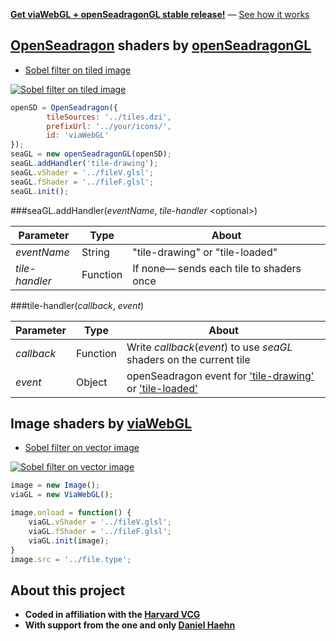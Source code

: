 
[__Get viaWebGL + openSeadragonGL stable release!__][13] — [See how it works][16]
## [OpenSeadragon][7] shaders by [openSeadragonGL][6]

* [Sobel filter on tiled image][4]

[![Sobel filter on tiled image][9]][4]

```js
openSD = OpenSeadragon({
        tileSources: '../tiles.dzi',
        prefixUrl: '../your/icons/',
        id: 'viaWebGL'
});
seaGL = new openSeadragonGL(openSD);
seaGL.addHandler('tile-drawing');
seaGL.vShader = '../fileV.glsl';
seaGL.fShader = '../fileF.glsl';
seaGL.init();
```

###seaGL.addHandler(_eventName_, _tile-handler_ \<optional\>)

| Parameter        | Type     | About                                    | 
|------------------|----------|------------------------------------------| 
| _eventName_      | String   | "tile-drawing" or "tile-loaded"          | 
| _tile-handler_   | Function | If none— sends each tile to shaders once | 

###tile-handler(_callback_, _event_)

| Parameter  | Type     | About                                                                | 
|------------|----------|----------------------------------------------------------------------| 
| _callback_ | Function | Write _callback_(_event_) to use _seaGL_ shaders on the current tile | 
| _event_    | Object   | openSeadragon event for ['tile-drawing'][11] or ['tile-loaded'][12]  | 
            

## Image shaders by [viaWebGL][5]

* [Sobel filter on vector image][8]

[![Sobel filter on vector image][10]][8] 

```js
image = new Image();
viaGL = new ViaWebGL();

image.onload = function() {
    viaGL.vShader = '../fileV.glsl';
    viaGL.fShader = '../fileF.glsl';
    viaGL.init(image);
}
image.src = '../file.type';
```
## About this project
* __Coded in affiliation with the [Harvard VCG][14]__
* __With support from the one and only [Daniel Haehn][15]__

[1]: https://github.com/thejohnhoffer/viaWebGL
[4]: https://thejohnhoffer.github.io/viaWebGL/demo/dzi/index.html
[8]: https://thejohnhoffer.github.io/viaWebGL/demo/svg/index.html
[5]: tools/viaWebGL.js
[6]: tools/openSeadragonGL.js
[7]: https://openseadragon.github.io
[9]: ../master/images/toggle.png?raw=true
[10]: ../master/images/toggle0.png?raw=true
[11]: https://openseadragon.github.io/docs/OpenSeadragon.Viewer.html#.event:tile-drawing
[12]: https://openseadragon.github.io/docs/OpenSeadragon.Viewer.html#.event:tile-loaded
[16]: https://github.com/thejohnhoffer/viaWebGL/wiki
[13]: https://github.com/thejohnhoffer/viaWebGL/releases/tag/v1
[15]: http://vcg.seas.harvard.edu/people/daniel
[14]: http://vcg.seas.harvard.edu

